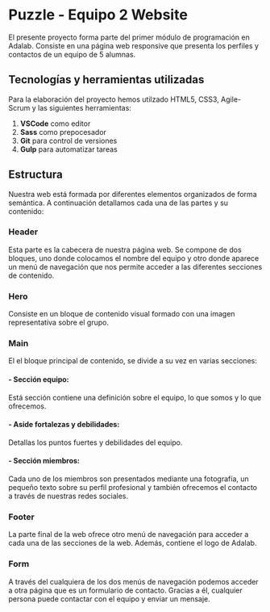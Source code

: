 # Puzzle - Equipo 2 Website
El presente proyecto forma parte del primer módulo de programación en Adalab. 
Consiste en una página web responsive que presenta los perfiles y contactos de un equipo de 5 alumnas.

## Tecnologías y herramientas utilizadas

Para la elaboración del proyecto hemos utilzado HTML5, CSS3, Agile-Scrum y las siguientes herramientas:

1. **VSCode** como editor
2. **Sass** como prepocesador
3. **Git** para control de versiones 
4. **Gulp** para automatizar tareas

## Estructura

Nuestra web está formada por diferentes elementos organizados de forma semántica. A continuación detallamos cada una de las partes y su contenido:

### Header
Esta parte es la cabecera de nuestra página web. Se compone de dos bloques, uno donde colocamos el nombre del equipo y otro donde aparece un menú de navegación que nos permite acceder a las diferentes secciones de contenido.

### Hero
Consiste en un bloque de contenido visual formado con una imagen representativa sobre el grupo. 

### Main
El el bloque principal de contenido, se divide a su vez en varias secciones:
#### - Sección equipo:
Está sección contiene una definición sobre el equipo, lo que somos y lo que ofrecemos.
#### - Aside fortalezas y debilidades:
Detallas los puntos fuertes y debilidades del equipo.
#### - Sección miembros:
Cada uno de los miembros son presentados mediante una fotografía, un pequeño texto sobre su perfil profesional y también ofrecemos el contacto a través de nuestras redes sociales.

### Footer
La parte final de la web ofrece otro menú de navegación para acceder a cada una de las secciones de la web. Además, contiene el logo de Adalab.

### Form
A través del cualquiera de los dos menús de navegación podemos acceder a otra página que es un formulario de contacto. Gracias a él, cualquier persona puede contactar con el equipo y enviar un mensaje.
